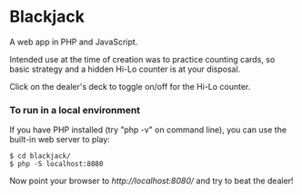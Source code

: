 # Blackjack

A web app in PHP and JavaScript.

Intended use at the time of creation was to practice counting cards,
so basic strategy and a hidden Hi-Lo counter is at your disposal.

Click on the dealer's deck to toggle on/off for the Hi-Lo counter.

### To run in a local environment

If you have PHP installed (try "php -v" on command line), you can use the built-in
web server to play:

    $ cd blackjack/
    $ php -S localhost:8080

Now point your browser to *http://localhost:8080/* and try to beat the dealer!
